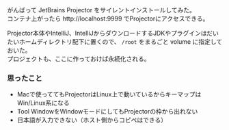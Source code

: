 がんばって JetBrains Projector をサイレントインストールしてみた。  
コンテナ上がったら http://localhost:9999 でProjectorにアクセスできる。

Projector本体やIntelliJ、IntelliJからダウンロードするJDKやプラグインはだいたいホームディレクトリ配下に置くので、 `/root` をまるごと volume に指定しておいた。  
プロジェクトも、ここに作っておけば永続化される。

### 思ったこと

- Macで使っててもProjectorはLinux上で動いているからキーマップはWin/Linux系になる
- Tool WindowをWindowモードにしてもProjectorの枠から出れない
- 日本語が入力できない（ホスト側からコピペはできる）

